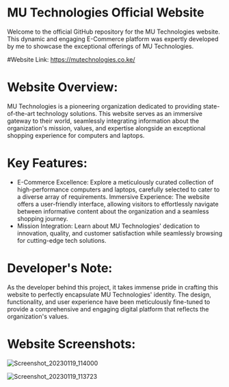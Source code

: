 # MU Technologies Official Website

Welcome to the official GitHub repository for the MU Technologies website. This dynamic and engaging E-Commerce platform was expertly developed by me to showcase the exceptional offerings of MU Technologies.

#Website Link:
https://mutechnologies.co.ke/

# Website Overview:
MU Technologies is a pioneering organization dedicated to providing state-of-the-art technology solutions. This website serves as an immersive gateway to their world, seamlessly integrating information about the organization's mission, values, and expertise alongside an exceptional shopping experience for computers and laptops.

# Key Features:

- E-Commerce Excellence: Explore a meticulously curated collection of high-performance computers and laptops, carefully selected to cater to a diverse array of requirements.
Immersive Experience: The website offers a user-friendly interface, allowing visitors to effortlessly navigate between informative content about the organization and a seamless shopping journey.
- Mission Integration: Learn about MU Technologies' dedication to innovation, quality, and customer satisfaction while seamlessly browsing for cutting-edge tech solutions.
  
# Developer's Note:
As the developer behind this project, it takes immense pride in crafting this website to perfectly encapsulate MU Technologies' identity. The design, functionality, and user experience have been meticulously fine-tuned to provide a comprehensive and engaging digital platform that reflects the organization's values.

# Website Screenshots:

![Screenshot_20230119_114000](https://github.com/survivingwithcode/Ecommerce/assets/121130403/05ec4cc4-68bb-41ae-9b74-894c491b68ec)

![Screenshot_20230119_113723](https://github.com/survivingwithcode/Ecommerce/assets/121130403/e0141cc6-5b83-48ab-84ff-58472cc9150c)



